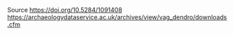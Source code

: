 Source
https://doi.org/10.5284/1091408
https://archaeologydataservice.ac.uk/archives/view/vag_dendro/downloads.cfm

